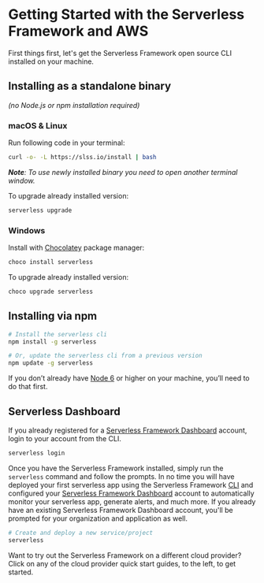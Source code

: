 <!--
title: Serverless Getting Started Guide
menuText: Get Started
layout: Doc
menuOrder: 0
menuItems:
  - {menuText: AWS Guide, path: /framework/docs/providers/aws/guide/quick-start}
  - {menuText: Azure Functions Guide, path: /framework/docs/providers/azure/guide/quick-start}
  - {menuText: Apache OpenWhisk Guide, path: /framework/docs/providers/openwhisk/guide/quick-start}
  - {menuText: Google Functions Guide, path: /framework/docs/providers/google/guide/quick-start}
  - {menuText: Kubeless Guide, path: /framework/docs/providers/kubeless/guide/quick-start}
  - {menuText: Knative Guide, path: /framework/docs/providers/knative/guide/quick-start}
  - {menuText: Spotinst Guide, path: /framework/docs/providers/spotinst/guide/quick-start}
  - {menuText: Fn Guide, path: /framework/docs/providers/fn/guide/quick-start}
  - {menuText: Cloudflare Workers Guide, path: /framework/docs/providers/cloudflare/guide/quick-start}
  - {menuText: Alibaba Guide , path: /framework/docs/providers/aliyun/guide/quick-start}
  - {menuText: Tencent Guide , path: /framework/docs/providers/tencent/guide/quick-start}
-->

# Getting Started with the Serverless Framework and AWS

First things first, let's get the Serverless Framework open source CLI installed on your machine.

## Installing as a standalone binary

_(no Node.js or npm installation required)_

### macOS & Linux

Run following code in your terminal:

```bash
curl -o- -L https://slss.io/install | bash
```

_**Note**: To use newly installed binary you need to open another terminal window._

To upgrade already installed version:

```bash
serverless upgrade
```

### Windows

Install with [Chocolatey](https://chocolatey.org/) package manager:

```bash
choco install serverless
```

To upgrade already installed version:

```bash
choco upgrade serverless
```

## Installing via npm

```bash
# Install the serverless cli
npm install -g serverless

# Or, update the serverless cli from a previous version
npm update -g serverless
```

If you don’t already have [Node 6](https://nodejs.org/en/download/package-manager/) or higher on your machine, you’ll need to do that first.

## Serverless Dashboard

If you already registered for a [Serverless Framework Dashboard](https://dashboard.serverless.com) account, login to your account from the CLI.

```bash
serverless login
```

Once you have the Serverless Framework installed, simply run the `serverless` command and follow the prompts. In no time you will have deployed your first serverless app using the Serverless Framework [CLI](./providers/) and configured your [Serverless Framework Dashboard](./dashboard/) account to automatically monitor your serverless app, generate alerts, and much more. If you already have an existing Serverless Framework Dashboard account, you'll be prompted for your organization and application as well.

```bash
# Create and deploy a new service/project
serverless
```

Want to try out the Serverless Framework on a different cloud provider? Click on any of the cloud provider quick start guides, to the left, to get started.
